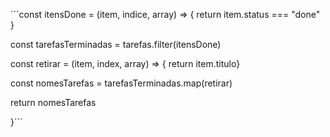 ´´´const itensDone = (item, indice, array) => {
   return item.status === "done"
 }
 
 const tarefasTerminadas = tarefas.filter(itensDone)
 
 const retirar = (item, index, array) => {
 return item.titulo}
 
 const nomesTarefas = tarefasTerminadas.map(retirar)
 
 
 return nomesTarefas
 
}´´´
